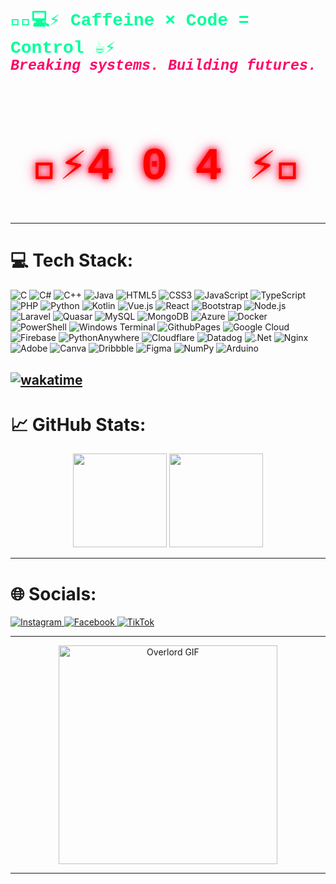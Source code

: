 <h1 align="left" style="font-family: 'Courier New', Courier, monospace; color: #00ff99;">
  👨‍💻💻⚡ Caffeine × Code = Control ☕⚡<br>
  <sub><i style="color:#ff0066;">Breaking systems. Building futures.</i></sub>
</h1>
<h1 align="center" style="font-family: 'Courier New', Courier, monospace; font-size: 72px; color: #ff0000; text-shadow: 0 0 10px #ff0000, 0 0 20px #ff0066;">
  👾⚡4 0 4 ⚡👾
</h1>


---

# 💻 Tech Stack:
![C](https://img.shields.io/badge/c-%2300599C.svg?style=flat&logo=c&logoColor=white) 
![C#](https://img.shields.io/badge/c%23-%23239120.svg?style=flat&logo=csharp&logoColor=white) 
![C++](https://img.shields.io/badge/c++-%2300599C.svg?style=flat&logo=c%2B%2B&logoColor=white) 
![Java](https://img.shields.io/badge/java-%23ED8B00.svg?style=flat&logo=openjdk&logoColor=white) 
![HTML5](https://img.shields.io/badge/html5-%23E34F26.svg?style=flat&logo=html5&logoColor=white) 
![CSS3](https://img.shields.io/badge/css3-%231572B6.svg?style=flat&logo=css3&logoColor=white)
![JavaScript](https://img.shields.io/badge/javascript-%23323330.svg?style=flat&logo=javascript&logoColor=%23F7DF1E) 
![TypeScript](https://img.shields.io/badge/typescript-%23007ACC.svg?style=flat&logo=typescript&logoColor=white)
![PHP](https://img.shields.io/badge/php-%23777BB4.svg?style=flat&logo=php&logoColor=white) 
![Python](https://img.shields.io/badge/python-3670A0?style=flat&logo=python&logoColor=ffdd54)
![Kotlin](https://img.shields.io/badge/kotlin-%230095D5.svg?style=flat&logo=kotlin&logoColor=white)
![Vue.js](https://img.shields.io/badge/vuejs-%2335495e.svg?style=flat&logo=vuedotjs&logoColor=%234FC08D)
![React](https://img.shields.io/badge/react-%2320232a.svg?style=flat&logo=react&logoColor=%2361DAFB)
![Bootstrap](https://img.shields.io/badge/bootstrap-%23563D7C.svg?style=flat&logo=bootstrap&logoColor=white)
![Node.js](https://img.shields.io/badge/node.js-6DA55F?style=flat&logo=node.js&logoColor=white)
![Laravel](https://img.shields.io/badge/laravel-%23FF2D20.svg?style=flat&logo=laravel&logoColor=white)
![Quasar](https://img.shields.io/badge/quasar-%2300B4F0.svg?style=flat&logo=quasar&logoColor=white)
![MySQL](https://img.shields.io/badge/mysql-4479A1.svg?style=flat&logo=mysql&logoColor=white)
![MongoDB](https://img.shields.io/badge/mongodb-%2347A248.svg?style=flat&logo=mongodb&logoColor=white)
![Azure](https://img.shields.io/badge/azure-%230072C6.svg?style=flat&logo=microsoftazure&logoColor=white)
![Docker](https://img.shields.io/badge/docker-%230db7ed.svg?style=flat&logo=docker&logoColor=white)
![PowerShell](https://img.shields.io/badge/PowerShell-%235391FE.svg?style=flat&logo=powershell&logoColor=white) 
![Windows Terminal](https://img.shields.io/badge/Windows%20Terminal-%234D4D4D.svg?style=flat&logo=windows-terminal&logoColor=white) 
![GithubPages](https://img.shields.io/badge/github%20pages-121013?style=flat&logo=github&logoColor=white) 
![Google Cloud](https://img.shields.io/badge/GoogleCloud-%234285F4.svg?style=flat&logo=google-cloud&logoColor=white) 
![Firebase](https://img.shields.io/badge/firebase-a08021?style=flat&logo=firebase&logoColor=ffcd34) 
![PythonAnywhere](https://img.shields.io/badge/pythonanywhere-%232F9FD7.svg?style=flat&logo=pythonanywhere&logoColor=151515) 
![Cloudflare](https://img.shields.io/badge/Cloudflare-F38020?style=flat&logo=Cloudflare&logoColor=white) 
![Datadog](https://img.shields.io/badge/datadog-%23632CA6.svg?style=flat&logo=datadog&logoColor=white) 
![.Net](https://img.shields.io/badge/.NET-5C2D91?style=flat&logo=.net&logoColor=white) 
![Nginx](https://img.shields.io/badge/nginx-%23009639.svg?style=flat&logo=nginx&logoColor=white)
![Adobe](https://img.shields.io/badge/adobe-%23FF0000.svg?style=flat&logo=adobe&logoColor=white) 
![Canva](https://img.shields.io/badge/Canva-%2300C4CC.svg?style=flat&logo=Canva&logoColor=white) 
![Dribbble](https://img.shields.io/badge/Dribbble-EA4C89?style=flat&logo=dribbble&logoColor=white) 
![Figma](https://img.shields.io/badge/figma-%23F24E1E.svg?style=flat&logo=figma&logoColor=white) 
![NumPy](https://img.shields.io/badge/numpy-%23013243.svg?style=flat&logo=numpy&logoColor=white) 
![Arduino](https://img.shields.io/badge/-Arduino-00979D?style=flat&logo=Arduino&logoColor=white)

[![wakatime](https://wakatime.com/badge/user/bb3bef44-3c26-4fcb-a74d-c4ffd75174d7.svg)](https://wakatime.com/@bb3bef44-3c26-4fcb-a74d-c4ffd75174d7)
---

# 📈 GitHub Stats:
<div align="center">
  <!-- GitHub Stats -->
  <img src="https://github-readme-stats.vercel.app/api?username=NongFilmW8&show_icons=true&theme=dracula&hide_border=false" height="150" />
  <img src="https://github-readme-stats.vercel.app/api/top-langs/?username=NongFilmW8&layout=compact&theme=dracula&hide_border=false" height="150" />


---




<h1 align="left">🌐 Socials:</h1>
<div align="left">
  <a href="https://instagram.com/f1lm_w8" target="_blank">
    <img src="https://img.shields.io/badge/Instagram-000000?style=for-the-badge&logo=instagram&logoColor=white" alt="Instagram" />
  </a>
  <a href="https://facebook.com/FilmKungApichai" target="_blank">
    <img src="https://img.shields.io/badge/Facebook-100000?style=for-the-badge&logo=facebook&logoColor=white" alt="Facebook" />
  </a>
  <a href="https://www.tiktok.com/@FilmW8" target="_blank">
    <img src="https://img.shields.io/badge/TikTok-000000?style=for-the-badge&logo=tiktok&logoColor=white" alt="TikTok" />
  </a>
</div>

---
<!-- GIF ขนาดพอดี -->
<div style="display: flex; justify-content: center; margin: 0;">
  <img src="https://media1.tenor.com/m/-kcyrKS6ShcAAAAd/ainz-ooal-gown-overlord.gif" 
       style="max-width:100%; height:350px; object-fit: cover;" alt="Overlord GIF"/>
</div>

---
